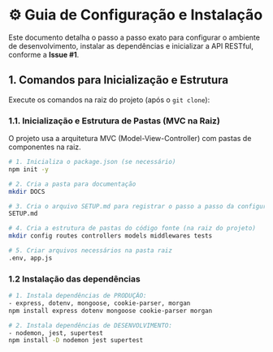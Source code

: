 # ⚙️ Guia de Configuração e Instalação

Este documento detalha o passo a passo exato para configurar o ambiente de desenvolvimento, instalar as dependências e inicializar a API RESTful, conforme a **Issue #1**.

## 1. Comandos para Inicialização e Estrutura

Execute os comandos na raiz do projeto (após o `git clone`):

### 1.1. Inicialização e Estrutura de Pastas (MVC na Raiz)

O projeto usa a arquitetura MVC (Model-View-Controller) com pastas de componentes na raiz.

```bash
# 1. Inicializa o package.json (se necessário)
npm init -y

# 2. Cria a pasta para documentação
mkdir DOCS

# 3. Cria o arquivo SETUP.md para registrar o passo a passo da configuração do ambiente
SETUP.md

# 4. Cria a estrutura de pastas do código fonte (na raiz do projeto)
mkdir config routes controllers models middlewares tests

# 5. Criar arquivos necessários na pasta raiz
.env, app.js
```

### 1.2 Instalação das dependências
```bash
# 1. Instala dependências de PRODUÇÃO:
- express, dotenv, mongoose, cookie-parser, morgan
npm install express dotenv mongoose cookie-parser morgan

# 2. Instala dependências de DESENVOLVIMENTO:
- nodemon, jest, supertest
npm install -D nodemon jest supertest
```